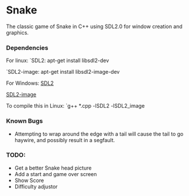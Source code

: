 # Snake
The classic game of Snake in C++ using SDL2.0 for window creation and graphics.

### Dependencies

For linux:
`SDL2: 		  apt-get install libsdl2-dev

`SDL2-image:  apt-get install libsdl2-image-dev
	
For Windows:
[SDL2](https://www.libsdl.org/download-2.0.php)

[SDL2-image](https://www.libsdl.org/projects/SDL_image/)

To compile this in Linux:
`g++ *.cpp -lSDL2 -lSDL2_image

	
### Known Bugs
* Attempting to wrap around the edge with a tail will cause the tail to go haywire, and possibly result in a segfault.
		
### TODO:
* Get a better Snake head picture
* Add a start and game over screen
* Show Score
* Difficulty adjustor
